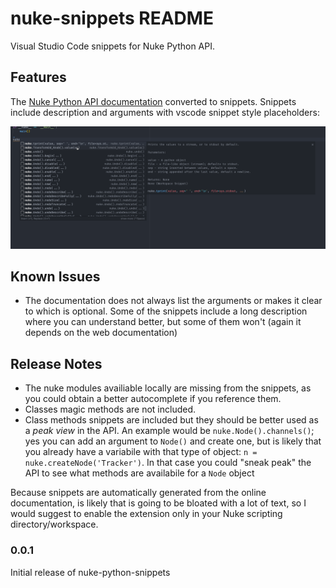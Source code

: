 # nuke-snippets README

Visual Studio Code snippets for Nuke Python API.

## Features

The [Nuke Python API documentation](https://learn.foundry.com/nuke/developers/70/pythonreference) converted to snippets. Snippets include
description and arguments with vscode snippet style placeholders:

![example](images/examplex.gif)

## Known Issues

* The documentation does not always list the arguments or makes it clear to which is optional. Some of the snippets include a long description where you can understand better,
but some of them won't (again it depends on the web documentation)

## Release Notes

* The nuke modules availiable locally are missing from the snippets, as you could obtain a better autocomplete if you reference them.
* Classes magic methods are not included.
* Class methods snippets are included but they should be better used as a _peak view_ in the API. An example would be `nuke.Node().channels()`; yes you can add an argument to `Node()` and create one, but is likely that you already have a variabile with that type of object: `n = nuke.createNode('Tracker')`. In that case you could "sneak peak" the API to see what methods are availabile for a `Node` object

Because snippets are automatically generated from the online documentation,
is likely that is going to be bloated with a lot of text, so I would suggest to
enable the extension only in your Nuke scripting directory/workspace.

### 0.0.1

Initial release of nuke-python-snippets

